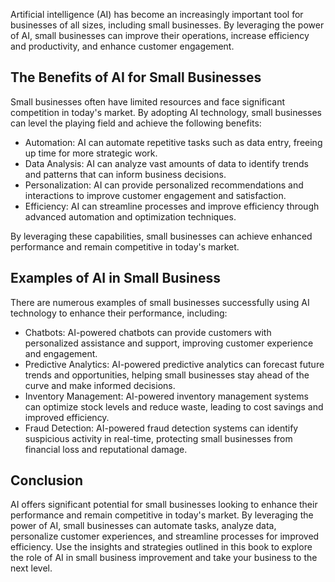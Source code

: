 
Artificial intelligence (AI) has become an increasingly important tool for businesses of all sizes, including small businesses. By leveraging the power of AI, small businesses can improve their operations, increase efficiency and productivity, and enhance customer engagement.

The Benefits of AI for Small Businesses
---------------------------------------

Small businesses often have limited resources and face significant competition in today's market. By adopting AI technology, small businesses can level the playing field and achieve the following benefits:

* Automation: AI can automate repetitive tasks such as data entry, freeing up time for more strategic work.
* Data Analysis: AI can analyze vast amounts of data to identify trends and patterns that can inform business decisions.
* Personalization: AI can provide personalized recommendations and interactions to improve customer engagement and satisfaction.
* Efficiency: AI can streamline processes and improve efficiency through advanced automation and optimization techniques.

By leveraging these capabilities, small businesses can achieve enhanced performance and remain competitive in today's market.

Examples of AI in Small Business
--------------------------------

There are numerous examples of small businesses successfully using AI technology to enhance their performance, including:

* Chatbots: AI-powered chatbots can provide customers with personalized assistance and support, improving customer experience and engagement.
* Predictive Analytics: AI-powered predictive analytics can forecast future trends and opportunities, helping small businesses stay ahead of the curve and make informed decisions.
* Inventory Management: AI-powered inventory management systems can optimize stock levels and reduce waste, leading to cost savings and improved efficiency.
* Fraud Detection: AI-powered fraud detection systems can identify suspicious activity in real-time, protecting small businesses from financial loss and reputational damage.

Conclusion
----------

AI offers significant potential for small businesses looking to enhance their performance and remain competitive in today's market. By leveraging the power of AI, small businesses can automate tasks, analyze data, personalize customer experiences, and streamline processes for improved efficiency. Use the insights and strategies outlined in this book to explore the role of AI in small business improvement and take your business to the next level.
